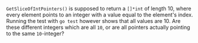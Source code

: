 `GetSliceOfIntPointers()` is supposed to return a `[]*int` of length 10, where every
element points to an integer with a value equal to the element's index. Running the
test with `go test` however shows that all values are 10. Are these different integers
which are all `10`, or are all pointers actually pointing to the same `10`-integer?
